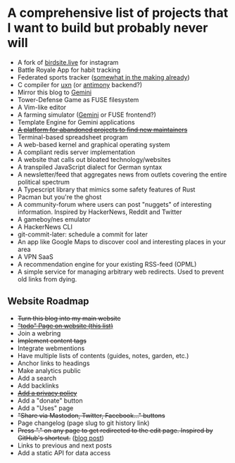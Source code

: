 # A comprehensive list of projects that I want to build but probably never will

- A fork of [birdsite.live](https://github.com/NicolasConstant/BirdsiteLive)
  for instagram
- Battle Royale App for habit tracking
- Federated sports tracker ([somewhat in the making already](https://github.com/SamR1/FitTrackee/issues/16))
- C compiler for [uxn](https://wiki.xxiivv.com/site/uxn.html) (or
  [antimony](https://github.com/antimony-lang/antimony) backend?)
- Mirror this blog to [Gemini](https://gemini.circumlunar.space/)
- Tower-Defense Game as FUSE filesystem
- A Vim-like editor
- A farming simulator ([Gemini](https://gemini.circumlunar.space/) or FUSE frontend?)
- Template Engine for Gemini applications
- [~~A platform for abandoned projects to find new maintainers~~](https://seeking-maintainers.net/)
- Terminal-based spreadsheet program
- A web-based kernel and graphical operating system
- A compliant redis server implementation
- A website that calls out bloated technology/websites
- A transpiled JavaScript dialect for German syntax
- A newsletter/feed that aggregates news from outlets covering the entire political spectrum
- A Typescript library that mimics some safety features of Rust
- Pacman but you're the ghost
- A community-forum where users can post "nuggets" of interesting information. Inspired by HackerNews, Reddit and Twitter
- A gameboy/nes emulator
- A HackerNews CLI
- git-commit-later: schedule a commit for later
- An app like Google Maps to discover cool and interesting places in your area
- A VPN SaaS
- A recommendation engine for your existing RSS-feed (OPML)
- A simple service for managing arbitrary web redirects. Used to prevent old links from dying.

## Website Roadmap

- ~~Turn this blog into my main website~~
- [~~"todo" Page on website (this list)~~](/todo)
- Join a webring
- ~~Implement content tags~~
- Integrate webmentions
- Have multiple lists of contents (guides, notes, garden, etc.)
- Anchor links to headings
- Make analytics public
- Add a search
- Add backlinks
- [~~Add a privacy policy~~](/privacy)
- Add a "donate" button
- Add a "Uses" page
- ~~"Share via Mastodon, Twitter, Facebook..." buttons~~
- Page changelog (page slug to git history link)
- ~~Press "." on any page to get redirected to the edit page. Inspired by GitHub's shortcut.~~ ([blog post](/posts/2022-10-05-simple-guestbook))
- Links to previous and next posts
- Add a static API for data access
